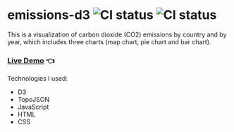 # emissions-d3 ![CI status](https://img.shields.io/badge/style-flat-green.svg?longCache=true&style=flat) ![CI status](https://img.shields.io/badge/top%20language-Javascript-yellow.svg)

This is a visualization of carbon dioxide (CO2) emissions by country and by year, which includes three charts (map chart, pie chart and bar chart).
### [Live Demo](http://github.allaev.com/emissions-d3/) :point_left:
Technologies I used:
- D3
- TopoJSON
- JavaScript
- HTML
- CSS
